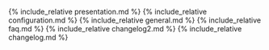 {% include_relative presentation.md %}
{% include_relative configuration.md %}
{% include_relative general.md %}
{% include_relative faq.md %}
{% include_relative changelog2.md %}
{% include_relative changelog.md %}
